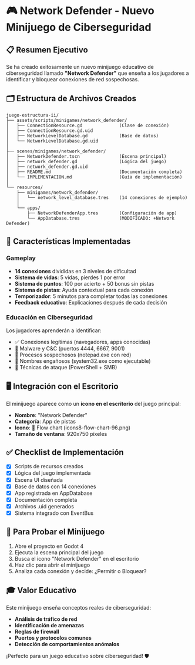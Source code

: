 # 🎮 Network Defender - Nuevo Minijuego de Ciberseguridad

## 📋 Resumen Ejecutivo

Se ha creado exitosamente un nuevo minijuego educativo de ciberseguridad llamado **"Network Defender"** que enseña a los jugadores a identificar y bloquear conexiones de red sospechosas.

## 🗂️ Estructura de Archivos Creados

```
juego-estructura-ii/
├── assets/scripts/minigames/network_defender/
│   ├── ConnectionResource.gd              (Clase de conexión)
│   ├── ConnectionResource.gd.uid
│   ├── NetworkLevelDatabase.gd            (Base de datos)
│   └── NetworkLevelDatabase.gd.uid
│
├── scenes/minigames/network_defender/
│   ├── NetworkDefender.tscn               (Escena principal)
│   ├── network_defender.gd                (Lógica del juego)
│   ├── network_defender.gd.uid
│   ├── README.md                          (Documentación completa)
│   └── IMPLEMENTACION.md                  (Guía de implementación)
│
└── resources/
    ├── minigames/network_defender/
    │   └── network_level_database.tres    (14 conexiones de ejemplo)
    │
    └── apps/
        ├── NetworkDefenderApp.tres        (Configuración de app)
        └── AppDatabase.tres               (MODIFICADO: +Network Defender)
```

## 🎯 Características Implementadas

### Gameplay
- **14 conexiones** divididas en 3 niveles de dificultad
- **Sistema de vidas**: 5 vidas, pierdes 1 por error
- **Sistema de puntos**: 100 por acierto + 50 bonus sin pistas
- **Sistema de pistas**: Ayuda contextual para cada conexión
- **Temporizador**: 5 minutos para completar todas las conexiones
- **Feedback educativo**: Explicaciones después de cada decisión

### Educación en Ciberseguridad
Los jugadores aprenderán a identificar:
- ✅ Conexiones legítimas (navegadores, apps conocidas)
- 🚫 Malware y C&C (puertos 4444, 6667, 9001)
- 🚫 Procesos sospechosos (notepad.exe con red)
- 🚫 Nombres engañosos (system32.exe como ejecutable)
- 🚫 Técnicas de ataque (PowerShell + SMB)

## 🖥️ Integración con el Escritorio

El minijuego aparece como un **icono en el escritorio** del juego principal:
- **Nombre**: "Network Defender"
- **Categoría**: App de pistas
- **Icono**: 🔀 Flow chart (icons8-flow-chart-96.png)
- **Tamaño de ventana**: 920x750 píxeles

## ✅ Checklist de Implementación

- [x] Scripts de recursos creados
- [x] Lógica del juego implementada
- [x] Escena UI diseñada
- [x] Base de datos con 14 conexiones
- [x] App registrada en AppDatabase
- [x] Documentación completa
- [x] Archivos .uid generados
- [x] Sistema integrado con EventBus

## 🚀 Para Probar el Minijuego

1. Abre el proyecto en Godot 4
2. Ejecuta la escena principal del juego
3. Busca el icono "Network Defender" en el escritorio
4. Haz clic para abrir el minijuego
5. Analiza cada conexión y decide: ¿Permitir o Bloquear?

## 🎓 Valor Educativo

Este minijuego enseña conceptos reales de ciberseguridad:
- **Análisis de tráfico de red**
- **Identificación de amenazas**
- **Reglas de firewall**
- **Puertos y protocolos comunes**
- **Detección de comportamientos anómalos**

¡Perfecto para un juego educativo sobre ciberseguridad! 🛡️
